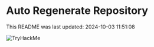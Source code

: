 # Auto Regenerate Repository

This README was last updated: 2024-10-03 11:51:08

 ![TryHackMe](https://tryhackme.com/badge/533634)